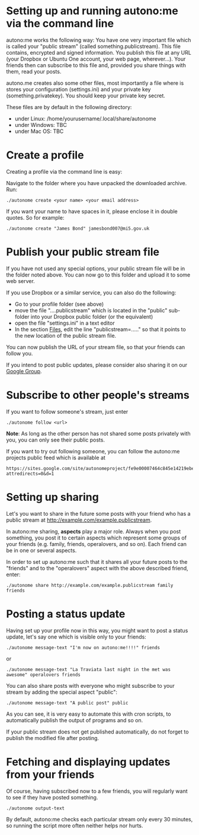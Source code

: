 # Setting up and running autono:me via the command line #

autono:me works the following way: You have one very important file which is called your "public stream" (called something.publicstream). This file contains, encrypted and signed information. You publish this file at any URL (your Dropbox or Ubuntu One account, your web page, wherever...). Your friends then can subscribe to this file and, provided you share things with them, read your posts.

autono.me creates also some other files, most importantly a file where is stores your configuration (settings.ini) and your private key (something.privatekey). You should keep your private key secret.

These files are by default in the following directory:
  * under Linux: /home/yourusername/.local/share/autonome
  * under Windows: TBC
  * under Mac OS: TBC


# Create a profile #

Creating a profile via the command line is easy:

Navigate to the folder where you have unpacked the downloaded archive.
Run:
```
./autonome create <your name> <your email address> 
```
If you want your name to have spaces in it, please enclose it in double quotes.
So for example:
```
./autonome create "James Bond" jamesbond007@mi5.gov.uk
```

# Publish your public stream file #

If you have not used any special options, your public stream file will be in the folder noted above. You can now go to this folder and upload it to some web server.

If you use Dropbox or a similar service, you can also do the following:
  * Go to your profile folder (see above)
  * move the file "....publicstream" which is located in the "public" sub-folder into your Dropbox public folder (or the equivalent)
  * open the file "settings.ini" in a text editor
  * In the section [Files](Files.md), edit the line "publicstream=....." so that it points to the new location of the public stream file.

You can now publish the URL of your stream file, so that your friends can follow you.

If you intend to post public updates, please consider also sharing it on our [Google Group](http://groups.google.com/group/autonome-discuss).

# Subscribe to other people's streams #

If you want to follow someone's stream, just enter
```
./autonome follow <url>
```

**Note**: As long as the other person has not shared some posts privately with you, you can only see their public posts.

If you want to try out following someone, you can follow the autono:me projects public feed which is available at
```
https://sites.google.com/site/autonomeproject/fe9e00007464c845e14219ebe380b803.publicstream?attredirects=0&d=1
```

# Setting up sharing #

Let's you want to share in the future some posts with your friend who has a public stream at http://example.com/example.publicstream.

In autono:me sharing, **aspects** play a major role. Always when you post something, you post it to certain aspects which represent some groups of your friends (e.g. family, friends, operalovers, and so on). Each friend can be in one or several aspects.

In order to set up autono:me such that it shares all your future posts to the "friends" and to the "operalovers" aspect with the above described friend, enter:
```
./autonome share http://example.com/example.publicstream family friends
```

# Posting a status update #

Having set up your profile now in this way, you might want to post a status update, let's say one which is visible only to your friends:

```
./autonome message-text "I'm now on autono:me!!!!" friends
```

or

```
./autonome message-text "La Traviata last night in the met was awesome" operalovers friends
```

You can also share posts with everyone who might subscribe to your stream by adding the special aspect "public":

```
./autonome message-text "A public post" public
```

As you can see, it is very easy to automate this with cron scripts, to automatically publish the output of programs and so on.

If your public stream does not get published automatically, do not forget to publish the modified file after posting.

# Fetching and displaying updates from your friends #

Of course, having subscribed now to a few friends, you will regularly want to see if they have posted something.
```
./autonome output-text
```

By default, autono:me checks each particular stream only every 30 minutes, so running the script more often neither helps nor hurts.